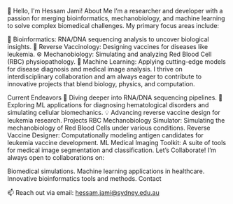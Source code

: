 👋 Hello, I'm Hessam Jami!
  About Me
  I’m a researcher and developer with a passion for merging bioinformatics, mechanobiology, and machine learning to solve complex biomedical challenges. My primary focus areas include:

  🧬 Bioinformatics: RNA/DNA sequencing analysis to uncover biological insights.
  💉 Reverse Vaccinology: Designing vaccines for diseases like leukemia.
  ⚙️ Mechanobiology: Simulating and analyzing Red Blood Cell (RBC) physiopathology.
  🤖 Machine Learning: Applying cutting-edge models for disease diagnosis and medical image analysis.
  I thrive on interdisciplinary collaboration and am always eager to contribute to innovative projects that blend biology, physics, and computation.

Current Endeavors
  🌱 Diving deeper into RNA/DNA sequencing pipelines.
  🏥 Exploring ML applications for diagnosing hematological disorders and simulating cellular biomechanics.
  💡 Advancing reverse vaccine design for leukemia research.
Projects
  RBC Mechanobiology Simulator: Simulating the mechanobiology of Red Blood Cells under various conditions.
  Reverse Vaccine Designer: Computationally modeling antigen candidates for leukemia vaccine development.
  ML Medical Imaging Toolkit: A suite of tools for medical image segmentation and classification.
  Let’s Collaborate!
  I’m always open to collaborations on:

Biomedical simulations.
  Machine learning applications in healthcare.
  Innovative bioinformatics tools and methods.
  Contact
  
📫 Reach out via email: hessam.jami@sydney.edu.au
